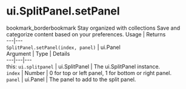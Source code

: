  
#  ui.SplitPanel.setPanel
bookmark_borderbookmark Stay organized with collections  Save and categorize content based on your preferences.
Usage | Returns  
---|---  
`SplitPanel.setPanel(index, panel)` | ui.Panel  
Argument | Type | Details  
---|---|---  
this: `ui.splitpanel` | ui.SplitPanel | The ui.SplitPanel instance.  
`index` | Number | 0 for top or left panel, 1 for bottom or right panel.  
`panel` | ui.Panel | The panel to add to the split panel.  

